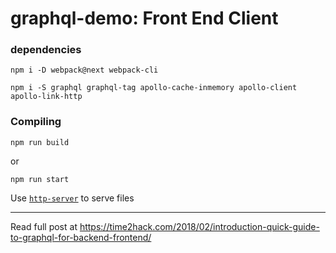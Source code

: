 # graphql-demo: Front End Client

### dependencies

```
npm i -D webpack@next webpack-cli

npm i -S graphql graphql-tag apollo-cache-inmemory apollo-client apollo-link-http
```

### Compiling

```
npm run build
```
or 
```
npm run start
```

Use [`http-server`](https://www.npmjs.com/package/http-server) to serve files

-----

Read full post at https://time2hack.com/2018/02/introduction-quick-guide-to-graphql-for-backend-frontend/
